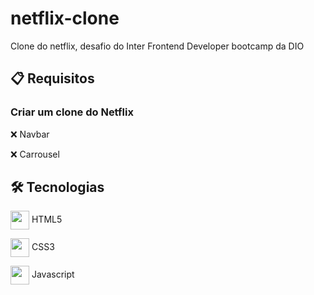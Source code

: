 # netflix-clone
Clone do netflix, desafio do Inter Frontend Developer bootcamp da DIO

## 📋 Requisitos

### Criar um clone do Netflix

 ❌ Navbar

 ❌ Carrousel

## 🛠 Tecnologias

<img src="https://cdn.jsdelivr.net/gh/devicons/devicon/icons/html5/html5-original.svg" align="center" width="30" height="30" /> HTML5

<img src="https://cdn.jsdelivr.net/gh/devicons/devicon/icons/css3/css3-original.svg" align="center" width="30" height="30" /> CSS3

<img src="https://cdn.jsdelivr.net/gh/devicons/devicon/icons/javascript/javascript-original.svg" align="center" width="30" height="30" /> Javascript



